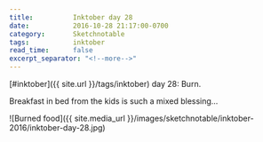 ```yaml
---
title:          Inktober day 28
date:           2016-10-28 21:17:00-0700
category:       Sketchnotable
tags:           inktober
read_time:      false
excerpt_separator: "<!--more-->"
---
```

[#inktober]({{ site.url }}/tags/inktober) day 28: Burn.

Breakfast in bed from the kids is such a mixed blessing…

![Burned food]({{ site.media_url }}/images/sketchnotable/inktober-2016/inktober-day-28.jpg)

<!--more-->
